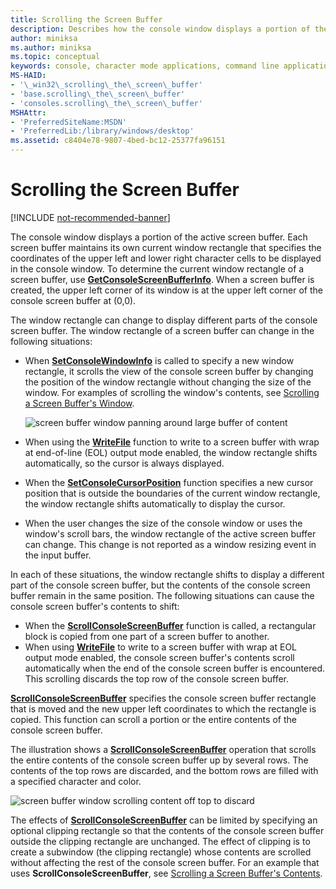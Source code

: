 ```yaml
---
title: Scrolling the Screen Buffer
description: Describes how the console window displays a portion of the active screen buffer.
author: miniksa
ms.author: miniksa
ms.topic: conceptual
keywords: console, character mode applications, command line applications, terminal applications, console api
MS-HAID:
- '\_win32\_scrolling\_the\_screen\_buffer'
- 'base.scrolling\_the\_screen\_buffer'
- 'consoles.scrolling\_the\_screen\_buffer'
MSHAttr:
- 'PreferredSiteName:MSDN'
- 'PreferredLib:/library/windows/desktop'
ms.assetid: c8404e78-9807-4bed-bc12-25377fa96151
---
```


# Scrolling the Screen Buffer

[!INCLUDE [not-recommended-banner](./includes/not-recommended-banner.md)]

The console window displays a portion of the active screen buffer. Each screen buffer maintains its own current window rectangle that specifies the coordinates of the upper left and lower right character cells to be displayed in the console window. To determine the current window rectangle of a screen buffer, use [**GetConsoleScreenBufferInfo**](getconsolescreenbufferinfo.md). When a screen buffer is created, the upper left corner of its window is at the upper left corner of the console screen buffer at (0,0).

The window rectangle can change to display different parts of the console screen buffer. The window rectangle of a screen buffer can change in the following situations:

- When [**SetConsoleWindowInfo**](setconsolewindowinfo.md) is called to specify a new window rectangle, it scrolls the view of the console screen buffer by changing the position of the window rectangle without changing the size of the window. For examples of scrolling the window's contents, see [Scrolling a Screen Buffer's Window](scrolling-a-screen-buffer-s-window.md).

  ![screen buffer window panning around large buffer of content](images/cscon-01.png)

- When using the [**WriteFile**](https://msdn.microsoft.com/library/windows/desktop/aa365747) function to write to a screen buffer with wrap at end-of-line (EOL) output mode enabled, the window rectangle shifts automatically, so the cursor is always displayed.
- When the [**SetConsoleCursorPosition**](setconsolecursorposition.md) function specifies a new cursor position that is outside the boundaries of the current window rectangle, the window rectangle shifts automatically to display the cursor.
- When the user changes the size of the console window or uses the window's scroll bars, the window rectangle of the active screen buffer can change. This change is not reported as a window resizing event in the input buffer.

In each of these situations, the window rectangle shifts to display a different part of the console screen buffer, but the contents of the console screen buffer remain in the same position. The following situations can cause the console screen buffer's contents to shift:

- When the [**ScrollConsoleScreenBuffer**](scrollconsolescreenbuffer.md) function is called, a rectangular block is copied from one part of a screen buffer to another.
- When using [**WriteFile**](https://msdn.microsoft.com/library/windows/desktop/aa365747) to write to a screen buffer with wrap at EOL output mode enabled, the console screen buffer's contents scroll automatically when the end of the console screen buffer is encountered. This scrolling discards the top row of the console screen buffer.

[**ScrollConsoleScreenBuffer**](scrollconsolescreenbuffer.md) specifies the console screen buffer rectangle that is moved and the new upper left coordinates to which the rectangle is copied. This function can scroll a portion or the entire contents of the console screen buffer.

The illustration shows a [**ScrollConsoleScreenBuffer**](scrollconsolescreenbuffer.md) operation that scrolls the entire contents of the console screen buffer up by several rows. The contents of the top rows are discarded, and the bottom rows are filled with a specified character and color.

![screen buffer window scrolling content off top to discard](images/cscon-02.png)

The effects of [**ScrollConsoleScreenBuffer**](scrollconsolescreenbuffer.md) can be limited by specifying an optional clipping rectangle so that the contents of the console screen buffer outside the clipping rectangle are unchanged. The effect of clipping is to create a subwindow (the clipping rectangle) whose contents are scrolled without affecting the rest of the console screen buffer. For an example that uses **ScrollConsoleScreenBuffer**, see [Scrolling a Screen Buffer's Contents](scrolling-a-screen-buffer-s-contents.md).
